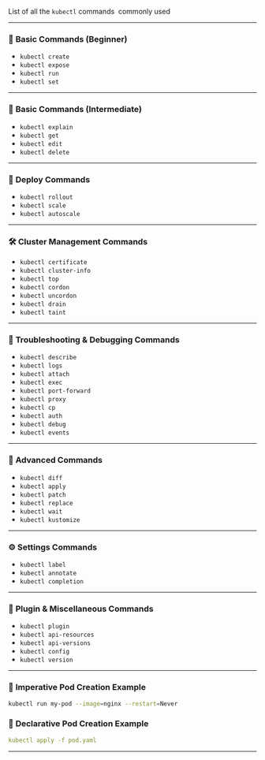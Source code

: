 List of all the `kubectl` commands  commonly used

* * *

### 🧰 **Basic Commands (Beginner)**

- `kubectl create`
- `kubectl expose`
- `kubectl run`
- `kubectl set`

* * *

### 📘 **Basic Commands (Intermediate)**

- `kubectl explain`
- `kubectl get`
- `kubectl edit`
- `kubectl delete`

* * *

### 🚀 **Deploy Commands**

- `kubectl rollout`
- `kubectl scale`
- `kubectl autoscale`

* * *

### 🛠️ **Cluster Management Commands**

- `kubectl certificate`
- `kubectl cluster-info`
- `kubectl top`
- `kubectl cordon`
- `kubectl uncordon`
- `kubectl drain`
- `kubectl taint`

* * *

### 🐞 **Troubleshooting & Debugging Commands**

- `kubectl describe`
- `kubectl logs`
- `kubectl attach`
- `kubectl exec`
- `kubectl port-forward`
- `kubectl proxy`
- `kubectl cp`
- `kubectl auth`
- `kubectl debug`
- `kubectl events`

* * *

### 🧪 **Advanced Commands**

- `kubectl diff`
- `kubectl apply`
- `kubectl patch`
- `kubectl replace`
- `kubectl wait`
- `kubectl kustomize`

* * *

### ⚙️ **Settings Commands**

- `kubectl label`
- `kubectl annotate`
- `kubectl completion`

* * *

### 🔌 **Plugin & Miscellaneous Commands**

- `kubectl plugin`
- `kubectl api-resources`
- `kubectl api-versions`
- `kubectl config`
- `kubectl version`

* * *

### 🧾 **Imperative Pod Creation Example**

```bash
kubectl run my-pod --image=nginx --restart=Never
```

### 📄 **Declarative Pod Creation Example**

```yaml
kubectl apply -f pod.yaml
```

* * *

&nbsp;